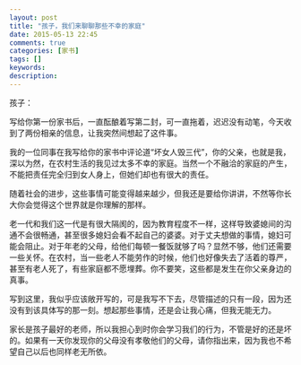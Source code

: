```yaml
---
layout: post
title: "孩子，我们来聊聊那些不幸的家庭"
date: 2015-05-13 22:45
comments: true
categories: [家书]
tags: []
keywords: 
description: 
---
```

孩子：

写给你第一份家书后，一直酝酿着写第二封，可一直拖着，迟迟没有动笔，今天收到了两份相亲的信息，让我突然间想起了这件事。

我的一位同事在我写给你的家书中评论道“坏女人毁三代”，你的父亲，也就是我，深以为然，在农村生活的我见过太多不幸的家庭。当然一个不融洽的家庭的产生，不能把责任完全归到女人身上，但她们却也有很大的责任。

随着社会的进步，这些事情可能变得越来越少，但我还是要给你讲讲，不然等你长大你会觉得这个世界就是你理解的那样。

老一代和我们这一代是有很大隔阂的，因为教育程度不一样，这样导致婆媳间的沟通不会很畅通，甚至很多媳妇会看不起自己的婆婆。对于丈夫想做的事情，媳妇可能会阻止。对于年老的父母，给他们每顿一餐饭就够了吗？显然不够，他们还需要一些关怀。在农村，当一些老人不能劳作的时候，他们也好像失去了活着的尊严，甚至有老人死了，有些家庭都不愿埋葬。你不要笑，这些都是发生在你父亲身边的真事。

<!--more-->
写到这里，我似乎应该敞开写的，可是我写不下去，尽管描述的只有一段，因为还没有到该具体写的那一刻。想起那些事情，还是会让我心痛，但我无能无力。

家长是孩子最好的老师，所以我担心到时你会学习我们的行为，不管是好的还是坏的。如果有一天你发现你的父母没有孝敬他们的父母，请你指出来，因为我也不希望自己以后也同样老无所依。